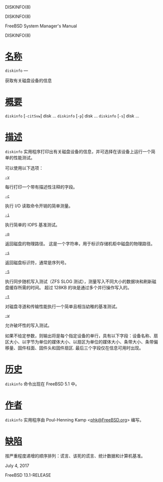   DISKINFO(8)  

DISKINFO(8)

FreeBSD System Manager's Manual

DISKINFO(8)

[名称](#__u540D___u79F0_)
=======================

`diskinfo` —

获取有关磁盘设备的信息

[概要](#__u6982___u8981_)
=======================

`diskinfo` \[`-citSvw`\] disk ... `diskinfo` \[`-p`\] disk ... `diskinfo` \[`-s`\] disk ...

[描述](#__u63CF___u8FF0_)
=======================

`diskinfo` 实用程序打印出有关磁盘设备的信息，并可选择在该设备上运行一个简单的性能测试。

可以使用以下选项：

[`-v`](#v)

每行打印一个带有描述性注释的字段。

[`-c`](#c)

执行 I/O 读取命令开销的简单测量。

[`-i`](#i)

执行简单的 IOPS 基准测试。

[`-p`](#p)

返回磁盘的物理路径。 这是一个字符串，用于标识存储机柜中磁盘的物理路径。

[`-s`](#s)

返回磁盘标识符，通常是序列号。

[`-S`](#S)

执行同步随机写入测试（ZFS SLOG 测试），测量写入不同大小的数据块和刷新磁盘缓存所需的时间。 超过 128KB 的块是通过多个并行操作写入的。

[`-t`](#t)

对磁盘寻道和传输性能执行一个简单且相当幼稚的基准测试。

[`-w`](#w)

允许破坏性的写入测试。

如果不给定参数，则输出将是每个指定设备的单行，具有以下字段：设备名称、扇区大小、以字节为单位的媒体大小、以扇区为单位的媒体大小、条带大小、条带偏移量、固件柱面、固件头和固件扇区. 最后三个字段仅在信息可用时出现。

[历史](#__u5386___u53F2_)
=======================

`diskinfo` 命令出现在 FreeBSD 5.1 中。

[作者](#__u4F5C___u8005_)
=======================

`diskinfo` 实用程序由 Poul-Henning Kamp <[phk@FreeBSD.org](mailto:phk@FreeBSD.org)\> 编写。

[缺陷](#__u7F3A___u9677_)
=======================

按严重程度递增的顺序排列：谎言、该死的谎言、统计数据和计算机基准。

July 4, 2017

FreeBSD 13.1-RELEASE